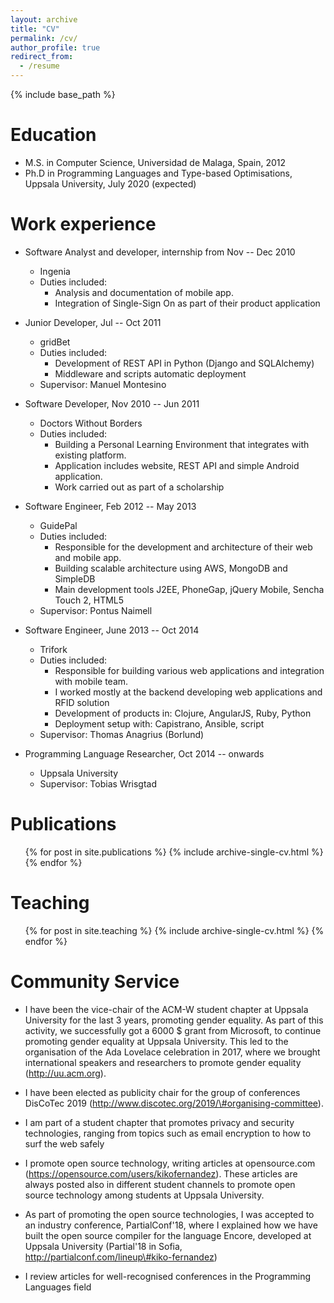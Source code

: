 ```yaml
---
layout: archive
title: "CV"
permalink: /cv/
author_profile: true
redirect_from:
  - /resume
---
```


{% include base_path %}

Education
======
* M.S. in Computer Science, Universidad de Malaga, Spain, 2012
* Ph.D in Programming Languages and Type-based Optimisations, Uppsala University, July 2020 (expected)

Work experience
======
* Software Analyst and developer, internship from Nov -- Dec 2010
  * Ingenia
  * Duties included:
    * Analysis and documentation of mobile app.
    * Integration of Single-Sign On as part of their product application

* Junior Developer, Jul -- Oct 2011
  * gridBet
  * Duties included:
    * Development of REST API in Python (Django and SQLAlchemy)
    * Middleware and scripts automatic deployment
  * Supervisor: Manuel Montesino

* Software Developer, Nov 2010 -- Jun 2011
  * Doctors Without Borders
  * Duties included:
    * Building a Personal Learning Environment that integrates with existing platform.
    * Application includes website, REST API and simple Android application.
    * Work carried out as part of a scholarship

* Software Engineer, Feb 2012 -- May 2013
  * GuidePal
  * Duties included:
    * Responsible for the development and architecture of their web and mobile app.
    * Building scalable architecture using AWS, MongoDB and SimpleDB
    * Main development tools J2EE, PhoneGap, jQuery Mobile, Sencha Touch 2, HTML5
  * Supervisor: Pontus Naimell

* Software Engineer, June 2013 -- Oct 2014
  * Trifork
  * Duties included:
    * Responsible for building various web applications and integration with
      mobile team.
    * I worked mostly at the backend developing web applications and RFID solution
    * Development of products in: Clojure, AngularJS, Ruby, Python
    * Deployment setup with: Capistrano, Ansible, script
  * Supervisor: Thomas Anagrius (Borlund)

* Programming Language Researcher, Oct 2014 -- onwards
  * Uppsala University
  * Supervisor: Tobias Wrisgtad


<!-- Skills -->
<!-- ====== -->
<!-- * Skill 1 -->
<!-- * Skill 2 -->
<!--   * Sub-skill 2.1 -->
<!--   * Sub-skill 2.2 -->
<!--   * Sub-skill 2.3 -->
<!-- * Skill 3 -->

Publications
======
  <ul>{% for post in site.publications %}
    {% include archive-single-cv.html %}
  {% endfor %}</ul>

<!--
Talks
======
  <ul>{% for post in site.talks %}
    {% include archive-single-talk-cv.html %}
  {% endfor %}</ul>

-->

Teaching
======
  <ul>{% for post in site.teaching %}
    {% include archive-single-cv.html %}
  {% endfor %}</ul>

Community Service
====================

* I have been the vice-chair of the ACM-W student chapter at Uppsala University
  for the last 3 years, promoting gender equality. As part of this activity, we
  successfully got a 6000 $ grant from Microsoft, to continue promoting gender
  equality at Uppsala University. This led to the organisation of the Ada
  Lovelace celebration in 2017, where we brought international speakers and
  researchers to promote gender equality (http://uu.acm.org).

* I have been elected as publicity chair for the group of conferences DisCoTec 2019
  (http://www.discotec.org/2019/\#organising-committee).

* I am part of a student chapter that promotes privacy and security
  technologies, ranging from topics such as email encryption to how to surf the
  web safely

* I promote open source technology, writing articles at opensource.com
  (https://opensource.com/users/kikofernandez). These articles are always posted
  also in different student channels to promote open source technology among
  students at Uppsala University.

* As part of promoting the open source technologies, I was accepted to
  an industry conference, PartialConf'18, where I explained how we have built
  the open source compiler for the language Encore, developed at Uppsala
  University (Partial'18 in Sofia, http://partialconf.com/lineup\#kiko-fernandez)

* I review articles for well-recognised conferences in the Programming Languages field
